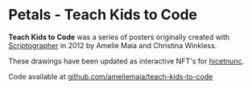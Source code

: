 # Petals - Teach Kids to Code

**Teach Kids to Code** was a series of posters originally created with [Scriptographer](https://scriptographer.org/) in 2012 by Amelie Maia and Christina Winkless.

These drawings have been updated as interactive NFT's for [hicetnunc](https://www.hicetnunc.xyz/).

Code available at [github.com/ameliemaia/teach-kids-to-code](https://github.com/ameliemaia/teach-kids-to-code)
